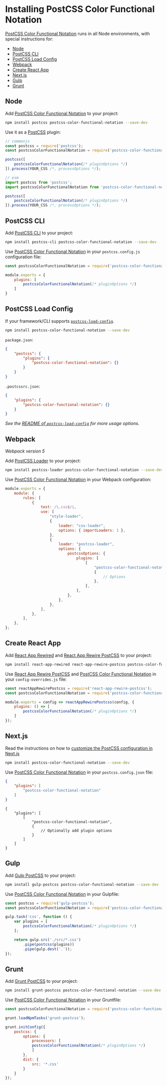 # Installing PostCSS Color Functional Notation

[PostCSS Color Functional Notation] runs in all Node environments, with special instructions for:

- [Node](#node)
- [PostCSS CLI](#postcss-cli)
- [PostCSS Load Config](#postcss-load-config)
- [Webpack](#webpack)
- [Create React App](#create-react-app)
- [Next.js](#nextjs)
- [Gulp](#gulp)
- [Grunt](#grunt)

## Node

Add [PostCSS Color Functional Notation] to your project:

```bash
npm install postcss postcss-color-functional-notation --save-dev
```

Use it as a [PostCSS] plugin:

```js
// commonjs
const postcss = require('postcss');
const postcssColorFunctionalNotation = require('postcss-color-functional-notation');

postcss([
	postcssColorFunctionalNotation(/* pluginOptions */)
]).process(YOUR_CSS /*, processOptions */);
```

```js
// esm
import postcss from 'postcss';
import postcssColorFunctionalNotation from 'postcss-color-functional-notation';

postcss([
	postcssColorFunctionalNotation(/* pluginOptions */)
]).process(YOUR_CSS /*, processOptions */);
```

## PostCSS CLI

Add [PostCSS CLI] to your project:

```bash
npm install postcss-cli postcss-color-functional-notation --save-dev
```

Use [PostCSS Color Functional Notation] in your `postcss.config.js` configuration file:

```js
const postcssColorFunctionalNotation = require('postcss-color-functional-notation');

module.exports = {
	plugins: [
		postcssColorFunctionalNotation(/* pluginOptions */)
	]
}
```

## PostCSS Load Config

If your framework/CLI supports [`postcss-load-config`](https://github.com/postcss/postcss-load-config).

```bash
npm install postcss-color-functional-notation --save-dev
```

`package.json`:

```json
{
	"postcss": {
		"plugins": {
			"postcss-color-functional-notation": {}
		}
	}
}
```

`.postcssrc.json`:

```json
{
	"plugins": {
		"postcss-color-functional-notation": {}
	}
}
```

_See the [README of `postcss-load-config`](https://github.com/postcss/postcss-load-config#usage) for more usage options._

## Webpack

_Webpack version 5_

Add [PostCSS Loader] to your project:

```bash
npm install postcss-loader postcss-color-functional-notation --save-dev
```

Use [PostCSS Color Functional Notation] in your Webpack configuration:

```js
module.exports = {
	module: {
		rules: [
			{
				test: /\.css$/i,
				use: [
					"style-loader",
					{
						loader: "css-loader",
						options: { importLoaders: 1 },
					},
					{
						loader: "postcss-loader",
						options: {
							postcssOptions: {
								plugins: [
									[
										"postcss-color-functional-notation",
										{
											// Options
										},
									],
								],
							},
						},
					},
				],
			},
		],
	},
};
```

## Create React App

Add [React App Rewired] and [React App Rewire PostCSS] to your project:

```bash
npm install react-app-rewired react-app-rewire-postcss postcss-color-functional-notation --save-dev
```

Use [React App Rewire PostCSS] and [PostCSS Color Functional Notation] in your
`config-overrides.js` file:

```js
const reactAppRewirePostcss = require('react-app-rewire-postcss');
const postcssColorFunctionalNotation = require('postcss-color-functional-notation');

module.exports = config => reactAppRewirePostcss(config, {
	plugins: () => [
		postcssColorFunctionalNotation(/* pluginOptions */)
	]
});
```

## Next.js

Read the instructions on how to [customize the PostCSS configuration in Next.js](https://nextjs.org/docs/advanced-features/customizing-postcss-config)

```bash
npm install postcss-color-functional-notation --save-dev
```

Use [PostCSS Color Functional Notation] in your `postcss.config.json` file:

```json
{
	"plugins": [
		"postcss-color-functional-notation"
	]
}
```

```json5
{
	"plugins": [
		[
			"postcss-color-functional-notation",
			{
				// Optionally add plugin options
			}
		]
	]
}
```

## Gulp

Add [Gulp PostCSS] to your project:

```bash
npm install gulp-postcss postcss-color-functional-notation --save-dev
```

Use [PostCSS Color Functional Notation] in your Gulpfile:

```js
const postcss = require('gulp-postcss');
const postcssColorFunctionalNotation = require('postcss-color-functional-notation');

gulp.task('css', function () {
	var plugins = [
		postcssColorFunctionalNotation(/* pluginOptions */)
	];

	return gulp.src('./src/*.css')
		.pipe(postcss(plugins))
		.pipe(gulp.dest('.'));
});
```

## Grunt

Add [Grunt PostCSS] to your project:

```bash
npm install grunt-postcss postcss-color-functional-notation --save-dev
```

Use [PostCSS Color Functional Notation] in your Gruntfile:

```js
const postcssColorFunctionalNotation = require('postcss-color-functional-notation');

grunt.loadNpmTasks('grunt-postcss');

grunt.initConfig({
	postcss: {
		options: {
			processors: [
			postcssColorFunctionalNotation(/* pluginOptions */)
			]
		},
		dist: {
			src: '*.css'
		}
	}
});
```

[Gulp PostCSS]: https://github.com/postcss/gulp-postcss
[Grunt PostCSS]: https://github.com/nDmitry/grunt-postcss
[PostCSS]: https://github.com/postcss/postcss
[PostCSS CLI]: https://github.com/postcss/postcss-cli
[PostCSS Loader]: https://github.com/postcss/postcss-loader
[PostCSS Color Functional Notation]: https://github.com/csstools/postcss-plugins/tree/main/plugins/postcss-color-functional-notation
[React App Rewire PostCSS]: https://github.com/csstools/react-app-rewire-postcss
[React App Rewired]: https://github.com/timarney/react-app-rewired
[Next.js]: https://nextjs.org
